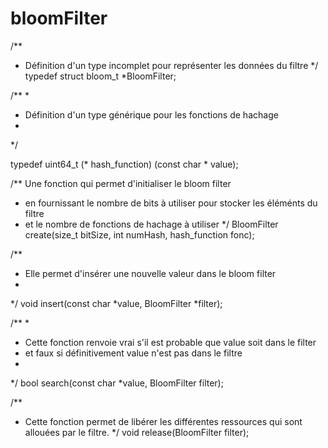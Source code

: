  # bloomFilter
/**
 * Définition d'un type incomplet pour représenter les données du filtre
 */
typedef struct bloom_t *BloomFilter;

/**
 *
 * Définition d'un type générique pour les fonctions de hachage
 *
 */

typedef uint64_t (* hash_function) (const char * value);

/** Une fonction qui permet d'initialiser le bloom filter
 * en fournissant le nombre de bits à utiliser pour stocker les éléménts du filtre
 * et le nombre de fonctions de hachage à utiliser 
 */
BloomFilter create(size_t bitSize, int numHash, hash_function fonc);


/**
 * Elle permet d'insérer une nouvelle valeur dans le bloom filter
 * 
 */
void insert(const char *value, BloomFilter *filter);

/**
 *
 * Cette fonction renvoie vrai s'il est probable que value soit dans le filter 
 * et faux si définitivement value n'est pas dans le filtre
 *
 */
bool search(const char *value, BloomFilter filter);

/**
 * Cette fonction permet de libérer les différentes ressources qui sont allouées par le filtre.
 */
void release(BloomFilter filter);
